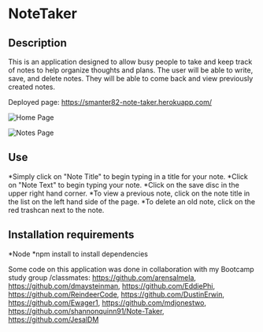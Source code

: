 # NoteTaker
## Description

This is an application designed to allow busy people to take and keep track of notes to help organize thoughts and plans.  The user will be able to write, save, and delete notes.  They will be able to come back and view previously created notes.

Deployed page:  https://smanter82-note-taker.herokuapp.com/

![Home Page](./Assets/homeScreenshot.png)

![Notes Page](./Assets/notesScreenshot.png)

## Use

*Simply click on "Note Title" to begin typing in a title for your note.
*Click on "Note Text" to begin typing your note.
*Click on the save disc in the upper right hand corner.
*To view a previous note, click on the note title in the list on the left hand side of the page.
*To delete an old note, click on the red trashcan next to the note.

## Installation requirements
*Node
*npm install to install dependencies


Some code on this application was done in collaboration with my Bootcamp study group /classmates: https://github.com/arensalmela, https://github.com/dmaysteinman, https://github.com/EddiePhi, https://github.com/ReindeerCode, https://github.com/DustinErwin, https://github.com/Ewager1, https://github.com/mdjonestwo, https://github.com/shannonquinn91/Note-Taker, https://github.com/JesalDM
